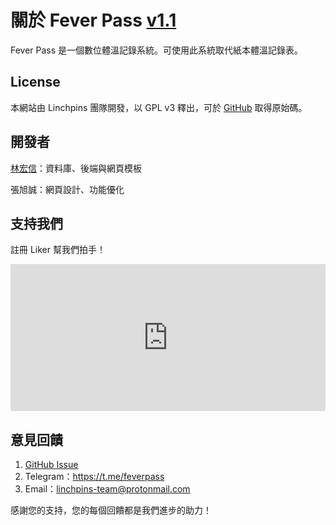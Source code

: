 # 關於 Fever Pass [v1.1](https://github.com/Linchpins-team/fever-pass/releases/tag/v1.1)  

Fever Pass 是一個數位體溫記錄系統。可使用此系統取代紙本體溫記錄表。

## License 
本網站由 Linchpins 團隊開發，以 GPL v3 釋出，可於 [GitHub](https://github.com/Linchpins-team/fever-pass) 取得原始碼。

## 開發者
[林宏信](https://www.wancat.cc)：資料庫、後端與網頁模板

張旭誠：網頁設計、功能優化

## 支持我們
註冊 Liker 幫我們拍手！

<iframe class="LikeCoin" height="235" src="https://button.like.co/in/embed/linchpins/button?referrer=https://github.com/Linchpins-team/fever-pass" width="100%" frameborder=0></iframe>

## 意見回饋

1. [GitHub Issue](https://github.com/Linchpins-team/fever-pass/issues) 
2. Telegram：https://t.me/feverpass
3. Email：linchpins-team@protonmail.com

感謝您的支持，您的每個回饋都是我們進步的助力！
